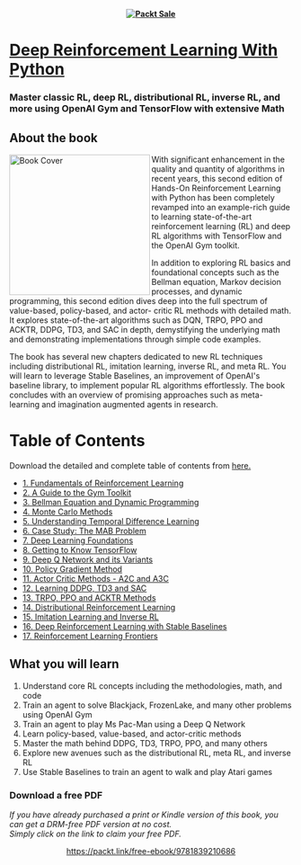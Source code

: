 
<b><p align='center'>[![Packt Sale](https://static.packt-cdn.com/assets/images/packt+events/Improve_UX.png)](https://packt.link/algotradingpython)</p></b> 




# [Deep Reinforcement Learning With Python](https://www.amazon.com/gp/product/B08HSHV72N/ref=dbs_a_def_rwt_bibl_vppi_i4)

###  Master classic RL, deep RL, distributional RL, inverse RL, and more using OpenAI Gym and TensorFlow with extensive Math 

## About the book
<a target="_blank" href="https://www.amazon.com/gp/product/B08HSHV72N/ref=dbs_a_def_rwt_bibl_vppi_i4">
  <img src="./images/1.jpg" alt="Book Cover" width="250" align="left"/>
 
</a>With significant enhancement in the quality and quantity of algorithms in recent
years, this second edition of Hands-On Reinforcement Learning with Python has been completely 
revamped into an example-rich guide to learning state-of-the-art reinforcement
learning (RL) and deep RL algorithms with TensorFlow and the OpenAI Gym
toolkit.

In addition to exploring RL basics and foundational concepts such as the Bellman
equation, Markov decision processes, and dynamic programming, this second
edition dives deep into the full spectrum of value-based, policy-based, and actor-
critic RL methods with detailed math. It explores state-of-the-art algorithms such as DQN, TRPO, PPO
and ACKTR, DDPG, TD3, and SAC in depth, demystifying the underlying math and
demonstrating implementations through simple code examples.

The book has several new chapters dedicated to new RL techniques including
distributional RL, imitation learning, inverse RL, and meta RL. You will learn
to leverage Stable Baselines, an improvement of OpenAI's baseline library, to
implement popular RL algorithms effortlessly. The book concludes with an overview
of promising approaches such as meta-learning and imagination augmented agents
in research.

# Table of Contents
Download the detailed and complete table of contents from [here. ](table%20of%20contents/Deep%20Reinforcement%20Learning%20With%20Python%20by%20Sudharsan%20Ravichandiran%20toc.pdf)

* [1. Fundamentals of Reinforcement Learning](01.%20Fundamentals%20of%20Reinforcement%20Learning)
* [2. A Guide to the Gym Toolkit](02.%20A%20Guide%20to%20the%20Gym%20Toolkit)
* [3. Bellman Equation and Dynamic Programming](03.%20Bellman%20Equation%20and%20Dynamic%20Programming)
* [4. Monte Carlo Methods](04.%20Monte%20Carlo%20Methods)
* [5. Understanding Temporal Difference Learning](05.%20Understanding%20Temporal%20Difference%20Learning)
* [6. Case Study: The MAB Problem](https://github.com/PacktPublishing/Deep-Reinforcement-Learning-with-Python/tree/master/06.%20Case%20Study:%20The%20MAB%20Problem)
* [7. Deep Learning Foundations](07.%20Deep%20learning%20foundations)
* [8. Getting to Know TensorFlow](08.%20A%20primer%20on%20TensorFlow)
* [9. Deep Q Network and its Variants](09.%20%20Deep%20Q%20Network%20and%20its%20Variants)
* [10. Policy Gradient Method](10.%20Policy%20Gradient%20Method)
* [11. Actor Critic Methods - A2C and A3C](11.%20Actor%20Critic%20Methods%20-%20A2C%20and%20A3C)
* [12. Learning DDPG, TD3 and SAC](12.%20Learning%20DDPG%2C%20TD3%20and%20SAC)
* [13. TRPO, PPO and ACKTR Methods](13.%20TRPO%2C%20PPO%20and%20ACKTR%20Methods)
* [14. Distributional Reinforcement Learning](14.%20Distributional%20Reinforcement%20Learning)
* [15. Imitation Learning and Inverse RL](15.%20Imitation%20Learning%20and%20Inverse%20RL)
* [16. Deep Reinforcement Learning with Stable Baselines](16.%20Deep%20Reinforcement%20Learning%20with%20Stable%20Baselines)
* [17. Reinforcement Learning Frontiers](17.%20Reinforcement%20Learning%20Frontiers)


## What you will learn
1. Understand core RL concepts including the methodologies, math, and code
2. Train an agent to solve Blackjack, FrozenLake, and many other problems using OpenAI Gym
3. Train an agent to play Ms Pac-Man using a Deep Q Network
4. Learn policy-based, value-based, and actor-critic methods
5. Master the math behind DDPG, TD3, TRPO, PPO, and many others
6. Explore new avenues such as the distributional RL, meta RL, and inverse RL
7. Use Stable Baselines to train an agent to walk and play Atari games

### Download a free PDF

 <i>If you have already purchased a print or Kindle version of this book, you can get a DRM-free PDF version at no cost.<br>Simply click on the link to claim your free PDF.</i>
<p align="center"> <a href="https://packt.link/free-ebook/9781839210686">https://packt.link/free-ebook/9781839210686 </a> </p>